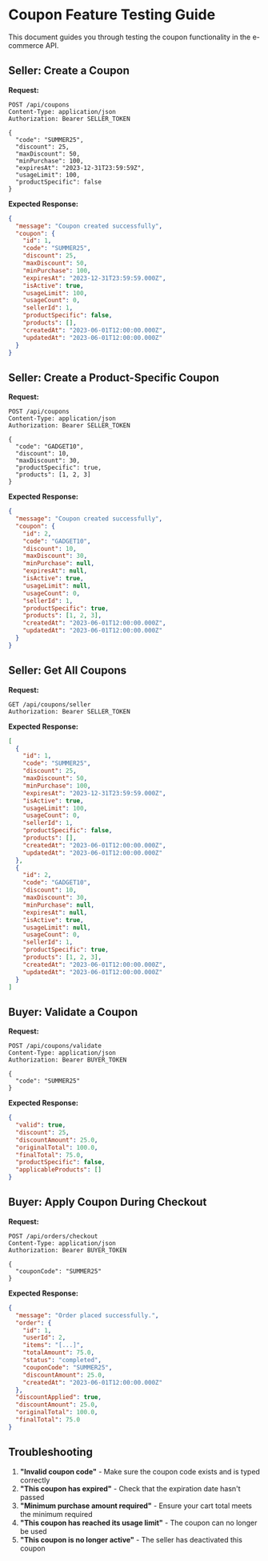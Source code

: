 # Coupon Feature Testing Guide

This document guides you through testing the coupon functionality in the e-commerce API.

## Seller: Create a Coupon

**Request:**

```
POST /api/coupons
Content-Type: application/json
Authorization: Bearer SELLER_TOKEN

{
  "code": "SUMMER25",
  "discount": 25,
  "maxDiscount": 50,
  "minPurchase": 100,
  "expiresAt": "2023-12-31T23:59:59Z",
  "usageLimit": 100,
  "productSpecific": false
}
```

**Expected Response:**

```json
{
  "message": "Coupon created successfully",
  "coupon": {
    "id": 1,
    "code": "SUMMER25",
    "discount": 25,
    "maxDiscount": 50,
    "minPurchase": 100,
    "expiresAt": "2023-12-31T23:59:59.000Z",
    "isActive": true,
    "usageLimit": 100,
    "usageCount": 0,
    "sellerId": 1,
    "productSpecific": false,
    "products": [],
    "createdAt": "2023-06-01T12:00:00.000Z",
    "updatedAt": "2023-06-01T12:00:00.000Z"
  }
}
```

## Seller: Create a Product-Specific Coupon

**Request:**

```
POST /api/coupons
Content-Type: application/json
Authorization: Bearer SELLER_TOKEN

{
  "code": "GADGET10",
  "discount": 10,
  "maxDiscount": 30,
  "productSpecific": true,
  "products": [1, 2, 3]
}
```

**Expected Response:**

```json
{
  "message": "Coupon created successfully",
  "coupon": {
    "id": 2,
    "code": "GADGET10",
    "discount": 10,
    "maxDiscount": 30,
    "minPurchase": null,
    "expiresAt": null,
    "isActive": true,
    "usageLimit": null,
    "usageCount": 0,
    "sellerId": 1,
    "productSpecific": true,
    "products": [1, 2, 3],
    "createdAt": "2023-06-01T12:00:00.000Z",
    "updatedAt": "2023-06-01T12:00:00.000Z"
  }
}
```

## Seller: Get All Coupons

**Request:**

```
GET /api/coupons/seller
Authorization: Bearer SELLER_TOKEN
```

**Expected Response:**

```json
[
  {
    "id": 1,
    "code": "SUMMER25",
    "discount": 25,
    "maxDiscount": 50,
    "minPurchase": 100,
    "expiresAt": "2023-12-31T23:59:59.000Z",
    "isActive": true,
    "usageLimit": 100,
    "usageCount": 0,
    "sellerId": 1,
    "productSpecific": false,
    "products": [],
    "createdAt": "2023-06-01T12:00:00.000Z",
    "updatedAt": "2023-06-01T12:00:00.000Z"
  },
  {
    "id": 2,
    "code": "GADGET10",
    "discount": 10,
    "maxDiscount": 30,
    "minPurchase": null,
    "expiresAt": null,
    "isActive": true,
    "usageLimit": null,
    "usageCount": 0,
    "sellerId": 1,
    "productSpecific": true,
    "products": [1, 2, 3],
    "createdAt": "2023-06-01T12:00:00.000Z",
    "updatedAt": "2023-06-01T12:00:00.000Z"
  }
]
```

## Buyer: Validate a Coupon

**Request:**

```
POST /api/coupons/validate
Content-Type: application/json
Authorization: Bearer BUYER_TOKEN

{
  "code": "SUMMER25"
}
```

**Expected Response:**

```json
{
  "valid": true,
  "discount": 25,
  "discountAmount": 25.0,
  "originalTotal": 100.0,
  "finalTotal": 75.0,
  "productSpecific": false,
  "applicableProducts": []
}
```

## Buyer: Apply Coupon During Checkout

**Request:**

```
POST /api/orders/checkout
Content-Type: application/json
Authorization: Bearer BUYER_TOKEN

{
  "couponCode": "SUMMER25"
}
```

**Expected Response:**

```json
{
  "message": "Order placed successfully.",
  "order": {
    "id": 1,
    "userId": 2,
    "items": "[...]",
    "totalAmount": 75.0,
    "status": "completed",
    "couponCode": "SUMMER25",
    "discountAmount": 25.0,
    "createdAt": "2023-06-01T12:00:00.000Z"
  },
  "discountApplied": true,
  "discountAmount": 25.0,
  "originalTotal": 100.0,
  "finalTotal": 75.0
}
```

## Troubleshooting

1. **"Invalid coupon code"** - Make sure the coupon code exists and is typed correctly
2. **"This coupon has expired"** - Check that the expiration date hasn't passed
3. **"Minimum purchase amount required"** - Ensure your cart total meets the minimum required
4. **"This coupon has reached its usage limit"** - The coupon can no longer be used
5. **"This coupon is no longer active"** - The seller has deactivated this coupon
